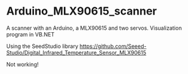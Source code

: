 # Arduino_MLX90615_scanner
A scanner with an Arduino, a MLX90615 and two servos. Visualization program in VB.NET

Using the SeedStudio library
https://github.com/Seeed-Studio/Digital_Infrared_Temperature_Sensor_MLX90615

Not working!
